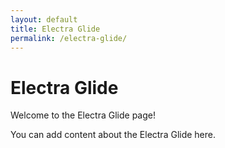 ```yaml
---
layout: default
title: Electra Glide
permalink: /electra-glide/
---
```


# Electra Glide

Welcome to the Electra Glide page!

You can add content about the Electra Glide here.
